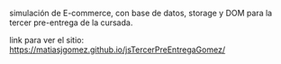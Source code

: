 simulación de E-commerce, con base de datos, storage y DOM para la tercer pre-entrega de la cursada.

link para ver el sitio: https://matiasjgomez.github.io/jsTercerPreEntregaGomez/
